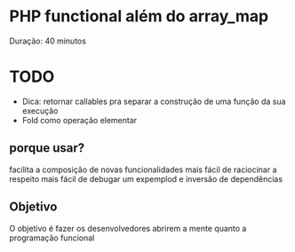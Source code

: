 # PHP functional além do array_map
Duração: 40 minutos

# TODO

- Dica: retornar callables pra separar a construção de uma função da sua execução
- Fold como operação elementar

## porque usar?

facilita a composição de novas funcionalidades
mais fácil de raciocinar a respeito
mais fácil de debugar
um expemplod e inversão de dependências

## Objetivo

O objetivo é fazer os desenvolvedores  abrirem a mente quanto a programação
funcional

